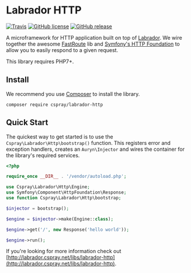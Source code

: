 # Labrador HTTP

[![Travis](https://img.shields.io/travis/cspray/labrador-http.svg?style=flat-square)](https://travis-ci.org/cspray/labrador-http)
[![GitHub license](https://img.shields.io/github/license/cspray/labrador-http.svg?style=flat-square)](http://opensource.org/licenses/MIT)
[![GitHub release](https://img.shields.io/github/release/cspray/labrador-http.svg?style=flat-square)](https://github.com/cspray/labrador-http/releases/latest)

A microframework for HTTP application built on top of [Labrador](https://github.com/cspray/labrador). We wire 
together the awesome [FastRoute](https://github.com/nikic/FastRoute) lib and [Symfony's HTTP Foundation](https://github.com/symfony/HttpFoundation) 
to allow you to easily respond to a given request.

This library requires PHP7+.

## Install

We recommend you use [Composer](https://getcomposer.org) to install the library.

```
composer require cspray/labrador-http
```

## Quick Start

The quickest way to get started is to use the `Cspray\Labrador\Http\bootstrap()` function. This registers error 
and exception handlers, creates an `Auryn\Injector` and wires the container for the library's required services.

```php
<?php

require_once __DIR__ . '/vendor/autoload.php';

use Cspray\Labrador\Http\Engine;
use Symfony\Component\HttpFoundation\Response;
use function Cspray\Labrador\Http\bootstrap;

$injector = bootstrap();

$engine = $injector->make(Engine::class);

$engine->get('/', new Response('hello world'));

$engine->run();
```

If you're looking for more information check out [http://labrador.cspray.net/libs/labrador-http](http://labrador.cspray.net/libs/labrador-http).
